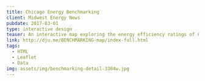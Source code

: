 ```yaml
---
title: Chicago Energy Benchmarking
client: Midwest Energy News
pubdate: 2017-03-01 
type: interactive design
teaser: An interactive map exploring the energy efficiency ratings of Chicago's largest buildings
link: http://dju.me/BENCHMARKING-map/index-full.html
tags:
  - HTML
  - Leaflet
  - Data
img: assets/img/benchmarking-detail-3304w.jpg
---
```


